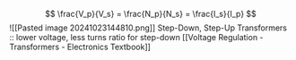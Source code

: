 $$
\frac{V_p}{V_s} = \frac{N_p}{N_s} = \frac{I_s}{I_p}
$$
![[Pasted image 20241023144810.png]]
Step-Down, Step-Up Transformers :: lower voltage, less turns ratio for step-down
 [[Voltage Regulation - Transformers - Electronics Textbook]]
 